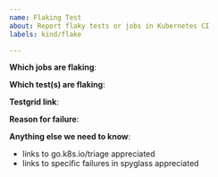 ```yaml
---
name: Flaking Test
about: Report flaky tests or jobs in Kubernetes CI
labels: kind/flake

---
```


<!-- Please only use this template for submitting reports about flaky tests or jobs (pass or fail with no underlying change in code) in Kubernetes CI -->

**Which jobs are flaking**:

**Which test(s) are flaking**:

**Testgrid link**:

**Reason for failure**:

**Anything else we need to know**:
- links to go.k8s.io/triage appreciated
- links to specific failures in spyglass appreciated
